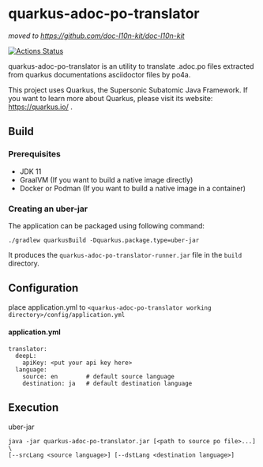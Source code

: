 # quarkus-adoc-po-translator

*moved to https://github.com/doc-l10n-kit/doc-l10n-kit*

[![Actions Status](https://github.com/i18n-quarkusio/quarkus-adoc-po-translator/workflows/CI/badge.svg)](https://github.com/i18n-quarkusio/quarkus-adoc-po-translator/actions)

quarkus-adoc-po-translator is an utility to translate .adoc.po files extracted from quarkus documentations asciidoctor files by po4a.

This project uses Quarkus, the Supersonic Subatomic Java Framework.
If you want to learn more about Quarkus, please visit its website: https://quarkus.io/ .

## Build

### Prerequisites

- JDK 11
- GraalVM (If you want to build a native image directly)
- Docker or Podman (If you want to build a native image in a container)

### Creating an uber-jar


The application can be packaged using following command:

```
./gradlew quarkusBuild -Dquarkus.package.type=uber-jar
```

It produces the `quarkus-adoc-po-translator-runner.jar` file in the `build` directory.

## Configuration

place application.yml to `<quarkus-adoc-po-translator working directory>/config/application.yml`

#### application.yml

```
translator:
  deepL:
    apiKey: <put your api key here>
  language:
    source: en        # default source language
    destination: ja   # default destination language
```

## Execution

uber-jar

```
java -jar quarkus-adoc-po-translator.jar [<path to source po file>...] \
[--srcLang <source language>] [--dstLang <destination language>]
```
